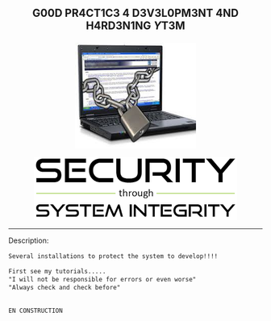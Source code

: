 <b><p align="center">G00D PR4CT1C3 4 D3V3L0PM3NT 4ND H4RD3N1NG $Y$T3M</p></b>
----------------------------------------

<p align="center">
  <img src="../files/hard.jpeg"/>
</p>

<p align="center">
  <img src="../files/security.png"/>
</p>

----------------------------------------

Description:

```
Several installations to protect the system to develop!!!!
```


```
First see my tutorials.....
"I will not be responsible for errors or even worse"
"Always check and check before"
```


```

EN CONSTRUCTION

```
